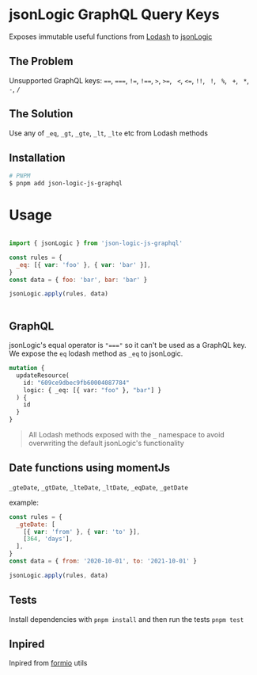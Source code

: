 # jsonLogic GraphQL Query Keys

Exposes immutable useful functions from [Lodash](https://lodash.com/docs/) to [jsonLogic](https://github.com/jwadhams/json-logic-js)

## The Problem 
Unsupported GraphQL keys: `==`, `===`, `!=`, `!==`, `>`, `>=`, ` <`, `<=`, `!!`, ` !`, ` %`, ` +`, ` *`, ` -`, `/`

## The Solution
Use any of `_eq`, `_gt`, `_gte`, `_lt`, `_lte` etc from Lodash methods


## Installation

```bash
# PNPM
$ pnpm add json-logic-js-graphql
```


# Usage
 
```javascript

import { jsonLogic } from 'json-logic-js-graphql'

const rules = {
  _eq: [{ var: 'foo' }, { var: 'bar' }],
}
const data = { foo: 'bar', bar: 'bar' }

jsonLogic.apply(rules, data)
 
```
 
## GraphQL 

jsonLogic's equal operator is `"==="` so it can't be used as a GraphQL key. 
We expose the `eq` lodash method as `_eq` to jsonLogic.

```graphql
mutation {
  updateResource(
    id: "609ce9dbec9fb60004087784"
    logic: { _eq: [{ var: "foo" }, "bar"] }
  ) {
    id
  }
}

```

>  All Lodash methods exposed with the `_` namespace to avoid overwriting the default jsonLogic's functionality 

## Date functions using momentJs 

`_gteDate`, `_gtDate`, `_lteDate`, `_ltDate`, `_eqDate`, `_getDate`

example: 

```javascript
const rules = {
  _gteDate: [
    [{ var: 'from' }, { var: 'to' }],
    [364, 'days'],
  ],
}
const data = { from: '2020-10-01', to: '2021-10-01' }

jsonLogic.apply(rules, data)

```

## Tests
Install dependencies with `pnpm install` and then run the tests `pnpm test`

## Inpired
Inpired from  [formio](https://github.com/formio/formio.js) utils
